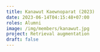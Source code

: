 ```yaml
---
title: Kanawut Kaewnoparat (2023)
date: 2023-06-14T04:15:48+07:00
roles: Alumni
image: /img/members/kanawut.jpg
project: Retrieval augmentation
draft: false
---
```


